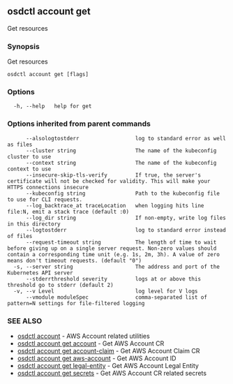 ## osdctl account get

Get resources

### Synopsis

Get resources

```
osdctl account get [flags]
```

### Options

```
  -h, --help   help for get
```

### Options inherited from parent commands

```
      --alsologtostderr                  log to standard error as well as files
      --cluster string                   The name of the kubeconfig cluster to use
      --context string                   The name of the kubeconfig context to use
      --insecure-skip-tls-verify         If true, the server's certificate will not be checked for validity. This will make your HTTPS connections insecure
      --kubeconfig string                Path to the kubeconfig file to use for CLI requests.
      --log_backtrace_at traceLocation   when logging hits line file:N, emit a stack trace (default :0)
      --log_dir string                   If non-empty, write log files in this directory
      --logtostderr                      log to standard error instead of files
      --request-timeout string           The length of time to wait before giving up on a single server request. Non-zero values should contain a corresponding time unit (e.g. 1s, 2m, 3h). A value of zero means don't timeout requests. (default "0")
  -s, --server string                    The address and port of the Kubernetes API server
      --stderrthreshold severity         logs at or above this threshold go to stderr (default 2)
  -v, --v Level                          log level for V logs
      --vmodule moduleSpec               comma-separated list of pattern=N settings for file-filtered logging
```

### SEE ALSO

* [osdctl account](osdctl_account.md)	 - AWS Account related utilities
* [osdctl account get account](osdctl_account_get_account.md)	 - Get AWS Account CR
* [osdctl account get account-claim](osdctl_account_get_account-claim.md)	 - Get AWS Account Claim CR
* [osdctl account get aws-account](osdctl_account_get_aws-account.md)	 - Get AWS Account ID
* [osdctl account get legal-entity](osdctl_account_get_legal-entity.md)	 - Get AWS Account Legal Entity
* [osdctl account get secrets](osdctl_account_get_secrets.md)	 - Get AWS Account CR related secrets

